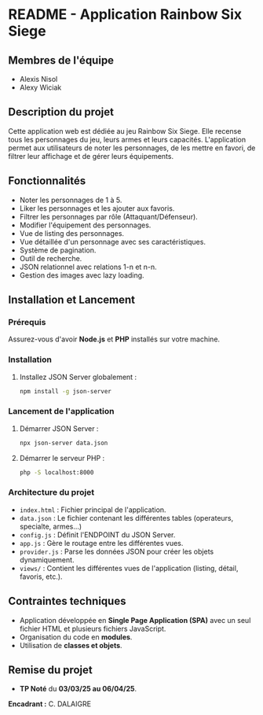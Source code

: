 # README - Application Rainbow Six Siege

## Membres de l'équipe
- Alexis Nisol
- Alexy Wiciak

## Description du projet
Cette application web est dédiée au jeu Rainbow Six Siege. Elle recense tous les personnages du jeu, leurs armes et leurs capacités. L'application permet aux utilisateurs de noter les personnages, de les mettre en favori, de filtrer leur affichage et de gérer leurs équipements.

## Fonctionnalités
- Noter les personnages de 1 à 5.
- Liker les personnages et les ajouter aux favoris.
- Filtrer les personnages par rôle (Attaquant/Défenseur).
- Modifier l'équipement des personnages.
- Vue de listing des personnages.
- Vue détaillée d'un personnage avec ses caractéristiques.
- Système de pagination.
- Outil de recherche.
- JSON relationnel avec relations 1-n et n-n.
- Gestion des images avec lazy loading.

## Installation et Lancement
### Prérequis
Assurez-vous d'avoir **Node.js** et **PHP** installés sur votre machine.

### Installation
1. Installez JSON Server globalement :
   ```sh
   npm install -g json-server
   ```

### Lancement de l'application
1. Démarrer JSON Server :
   ```sh
   npx json-server data.json
   ```
2. Démarrer le serveur PHP :
   ```sh
   php -S localhost:8000
   ```

### Architecture du projet
- `index.html` : Fichier principal de l'application.
- `data.json` : Le fichier contenant les différentes tables (operateurs, specialte, armes...)
- `config.js` : Définit l'ENDPOINT du JSON Server.
- `app.js` : Gère le routage entre les différentes vues.
- `provider.js` : Parse les données JSON pour créer les objets dynamiquement.
- `views/` : Contient les différentes vues de l'application (listing, détail, favoris, etc.).

## Contraintes techniques
- Application développée en **Single Page Application (SPA)** avec un seul fichier HTML et plusieurs fichiers JavaScript.
- Organisation du code en **modules**.
- Utilisation de **classes et objets**.

## Remise du projet
- **TP Noté** du **03/03/25 au 06/04/25**.

**Encadrant :** C. DALAIGRE
